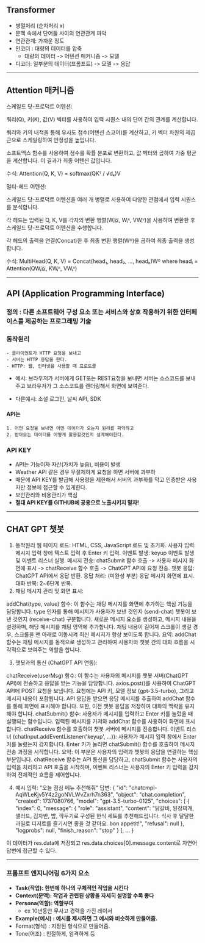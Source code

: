 ## Transformer
- 병렬처리 (순차처리 x)
- 문맥 속에서 단어들 사이의 연관관계 파악
- 연관관계: 가까운 정도
- 인코더 : 대량의 데이터를 압축
  - 대량의 데이터 -> 어텐션 매커니즘 -> 모델
- 디코더: 일부분의 데이터(프롬프트) -> 모델 -> 응답

---
## Attention 매커니즘

스케일드 닷-프로덕트 어텐션:

쿼리(Q), 키(K), 값(V) 벡터를 사용하여 입력 시퀀스 내의 단어 간의 관계를 계산합니다.

쿼리와 키의 내적을 통해 유사도 점수(어텐션 스코어)를 계산하고, 키 벡터 차원의 제곱근으로 스케일링하여 안정성을 높입니다.

소프트맥스 함수를 사용하여 점수를 확률 분포로 변환하고, 값 벡터와 곱하여 가중 평균을 계산합니다. 이 결과가 최종 어텐션 값입니다.

수식: Attention(Q, K, V) = softmax(QKᵀ / √dₖ)V

멀티-헤드 어텐션:

스케일드 닷-프로덕트 어텐션을 여러 개 병렬로 사용하여 다양한 관점에서 입력 시퀀스를 분석합니다.

각 헤드는 입력된 Q, K, V를 각자의 변환 행렬(Wᵢ🇶, Wᵢᴷ, VWᵢⱽ)을 사용하여 변환한 후 스케일드 닷-프로덕트 어텐션을 수행합니다.

각 헤드의 출력을 연결(Concat)한 후 최종 변환 행렬(Wᴼ)을 곱하여 최종 출력을 생성합니다.

수식: MultiHead(Q, K, V) = Concat(head₁, head₂, ..., headₕ)Wᴼ where headᵢ = Attention(QWᵢ🇶, KWᵢᴷ, VWᵢⱽ)

---

## API (Application Programming Interface)
### 정의 : 다른 소프트웨어 구성 요소 또는 서비스와 상호 작용하기 위한 인터페이스를 제공하는 프로그래밍 기술

### 동작원리
    - 클라이언트가 HTTP 요청을 보내고
    - 서버는 HTTP 응답을 한다.
    - HTTP: 웹, 인터넷을 사용할 때 프로토콜
  
- 예시: 브라우저가 서버에게 GET또는 REST요청을 보내면 서버는 소스코드를 보내주고 브라우저가 그 소스코드를 랜더링해서 화면에 보여준다.

- 다른예시: 소셜 로그인, 날씨 API, SDK
  
#### API는 
    1. 어떤 요청을 보내면 어떤 데이터가 오는지 원리를 파악하고
    2. 받아오는 데이터를 어떻게 활용할것인지 설계해야한다.

### API KEY
- API는 기능이자 자산(가치가 높음), 비용이 발생
- Weather API 같은 경우 무절제하게 요청을 하면 서버에 과부하
- 때문에 API KEY를 발급해 사용량을 제한해서 서버의 과부화를 막고 인증받은 사용자만 정보에 접근할 수 있게한다.
- 보안관리와 비용관리가 핵심
- **절대 API KEY를 GITHUB에 공용으로 노출시키지 말자!**

---

## CHAT GPT 챗봇

1. 동작원리
  웹 페이지 로드: HTML, CSS, JavaScript 로드 및 초기화.
  사용자 입력: 메시지 입력 창에 텍스트 입력 후 Enter 키 입력.
  이벤트 발생: keyup 이벤트 발생 및 이벤트 리스너 실행.
  메시지 전송: chatSubmit 함수 호출 -> 사용자 메시지 화면에 표시 -> chatReceive 함수 호출 -> ChatGPT API에 요청 전송.
  챗봇 응답: ChatGPT API에서 응답 반환.
  응답 처리: (미완성 부분) 응답 메시지 화면에 표시.
  대화 반복: 2~6단계 반복.
2. 채팅 메시지 관리 및 화면 표시:

  addChat(type, value) 함수: 이 함수는 채팅 메시지를 화면에 추가하는 핵심 기능을 담당합니다.
  type 인자를 통해 메시지가 사용자가 보낸 것인지 (send-chat) 챗봇이 보낸 것인지 (receive-chat) 구분합니다.
  새로운 메시지 요소를 생성하고, 메시지 내용을 설정하며, 해당 메시지를 채팅 영역에 추가합니다.
  채팅 내용이 길어져 스크롤이 생길 경우, 스크롤을 맨 아래로 이동시켜 최신 메시지가 항상 보이도록 합니다.
  요약: addChat 함수는 채팅 메시지를 동적으로 생성하고 관리하여 사용자와 챗봇 간의 대화 흐름을 시각적으로 보여주는 역할을 합니다.

3. 챗봇과의 통신 (ChatGPT API 연동):

  chatReceive(userMsg) 함수: 이 함수는 사용자의 메시지를 챗봇 서버(ChatGPT API)에 전송하고 응답을 받는 기능을 담당합니다.
  axios.post()를 사용하여 ChatGPT API에 POST 요청을 보냅니다.
  요청에는 API 키, 모델 정보 (gpt-3.5-turbo), 그리고 메시지 내용이 포함됩니다.
  API 응답을 받으면 응답 메시지를 추출하여 addChat 함수를 통해 화면에 표시해야 합니다. 또한, 이전 챗봇 응답을 저장하여 대화의 맥락을 유지해야 합니다.
  chatSubmit() 함수: 사용자가 메시지를 입력하고 Enter 키를 눌렀을 때 실행되는 함수입니다.
  입력된 메시지를 가져와 addChat 함수를 사용하여 화면에 표시합니다.
  chatReceive 함수를 호출하여 챗봇 서버에 메시지를 전송합니다.
  이벤트 리스너 (chatInput.addEventListener('keyup', ...)): 사용자가 메시지 입력 창에서 Enter 키를 눌렀는지 감지합니다. Enter 키가 눌리면 chatSubmit() 함수를 호출하여 메시지 전송 과정을 시작합니다.
  요약: 이 부분은 사용자의 입력과 챗봇의 응답을 연결하는 핵심 부분입니다. chatReceive 함수는 API 통신을 담당하고, chatSubmit 함수는 사용자의 입력을 처리하고 API 호출을 시작하며, 이벤트 리스너는 사용자의 Enter 키 입력을 감지하여 전체적인 흐름을 제어합니다.

4. 예시
  입력: "오늘 점심 메뉴 추천해줘"
  답변: {
    "id": "chatcmpl-AqWLeKjv5Y4z2goNVLWvZxrh7n363",
    "object": "chat.completion",
    "created": 1737080766,
    "model": "gpt-3.5-turbo-0125",
    "choices": [
        {
            "index": 0,
            "message": {
                "role": "assistant",
                "content": "닭갈비, 된장찌개, 샐러드, 김자반, 밥, 깍두기로 구성된 한식 세트를 추천해드립니다. 식사 후 달달한 과일로 디저트를 즐기시면 좋을 것 같아요. bon appétit!",
                "refusal": null
            },
            "logprobs": null,
            "finish_reason": "stop"
        }
    ],
    ...
}

이 데이터가 res.data에 저장되고 res.data.choices[0].message.content로 자연어 답변에 접근할 수 있다.

---


### 프롬프트 엔지니어링 6가지 요소

- **Task(작업): 한번에 하나의 구체적인 작업을 시킨다**
- **Context(문맥): 작업과 관련된 상황을 자세히 설명할 수록 좋다**
- **Persona(역할): 역할부여**
  - ex 10년동안 무사고 경력을 가진 레이서
- **Example(예시) : 예시를 제시하면 그 예시와 비슷하게 만들어줌.**
- Format(형식) : 지정된 형식으로 만들어줌.
- Tone(어조) : 친절하게, 엄격하게 등